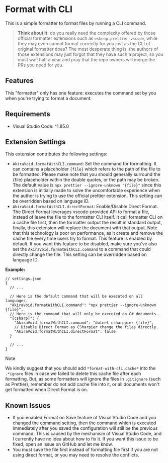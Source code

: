 # Format with CLI

This is a simple formatter to format files by running a CLI command.

> **Think about it:** do you really need the complexity offered by those official formatter extensions such as `esbenp.prettier-vscode`, while they may even cannot format correctly for you just as the CLI of original formatter does? The most desperate thing is, the authors of those extensions may just forgot that they have such a project, so you must wait half a year and pray that the repo owners will merge the PRs you need for you.

## Features

This "formatter" only has one feature: executes the command set by you when you're trying to format a document.

## Requirements

- Visual Studio Code: ^1.85.0

## Extension Settings

This extension contributes the following settings:

- `AkiraVoid.formatWithCLI.command`: Set the command for formatting. It can contains a placeholder `{file}` which refers to the path of the file to be formatted. Please make note that you should generally surround the {file} placeholder within the double quotes, or the path may be broken. The default value is `npx prettier --ignore-unknown "{file}"` since this extension is initially made to solve the uncomfortable experience when the author is trying to use the official prettier extension. This setting can be overridden based on language ID.
- `AkiraVoid.formatWithCLI.directFormat`: Enable/Disable Direct Format. The Direct Format leverages vscode-provided API to format a file, instead of leave the file to the formatter CLI itself. It call formatter CLI on a cache file first, then the formatter output the result in standard output, finally, this extension will replace the document with that output. Note that this technology is poor on performance, as it create and remove the cache file every time users try to format. This feature is enabled by default. If you want this feature to be disabled, make sure you've also set the `AkiraVoid.formatWithCLI.command` to a command that could directly change the file. This setting can be overridden based on language ID.

**Example:**

```jsonc
// settings.json
{
  // ...

  // Here is the default command that will be executed on all languages.
  "AkiraVoid.formatWithCLI.command": "npx prettier --ignore-unknown {file}",
  // Here is the command that will only be executed on C# documents.
  "[csharp]": {
    "AkiraVoid.formatWithCLI.command": "dotnet csharppier {file}",
    // Disable Direct Format as CSharpier change the files directly.
    "AkiraVoid.formatWithCLI.directFormat": false
  }

  // ...
}
```

> [!NOTE]
>
> We kindly suggest that you should add `*format-with-cli.cache*` into the `.*ignore` files in case we failed to delete this cache file after each formatting. But, as some formatters will ignore the files in `.gitignore` (such as Prettier), remember do not add cache file into it, or all documents won't get formatted when Direct Format is on.

## Known Issues

- If you enabled Format on Save feature of Visual Studio Code and you changed the command setting, then the command which is executed immediately after you saved the configuration will still be the previous command. This is caused by the mechanism of Visual Studio Code, and I currently have no idea about how to fix it. If you want this issue to be fixed, open an issue on GitHub and let me know.
- You must save the file first instead of formatting file first if you are not using direct format, or you may need to resolve the conflicts.
